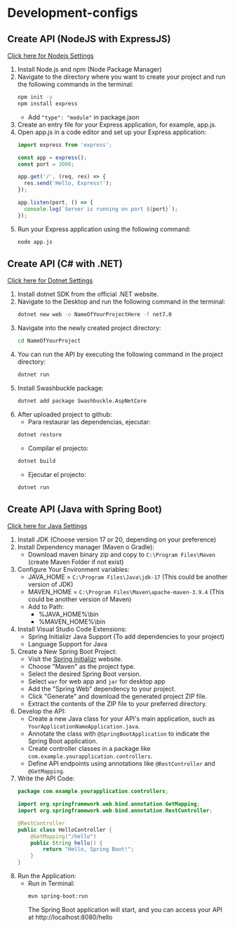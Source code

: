 # Development-configs
## Create API (NodeJS with ExpressJS) 
[Click here for Nodejs Settings](nodejs.md)

1. Install Node.js and npm (Node Package Manager)
2. Navigate to the directory where you want to create your project and run the following commands in the terminal:
    ```cmd
    npm init -y
    npm install express
    ```
    * Add `"type": "module"` in package.json
3. Create an entry file for your Express application, for example, app.js.
4. Open app.js in a code editor and set up your Express application:
    ```javascript
    import express from 'express';

    const app = express();
    const port = 3000;

    app.get('/', (req, res) => {
      res.send('Hello, Express!');
    });

    app.listen(port, () => {
      console.log(`Server is running on port ${port}`);
    });

    ```
5. Run your Express application using the following command:
    ```cmd
    node app.js
    ```

## Create API (C# with .NET) 
[Click here for Dotnet Settings](csharp.md)

1. Install dotnet SDK from the official .NET website.
2. Navigate to the Desktop and run the following command in the terminal:
    ```cmd
    dotnet new web -o NameOfYourProjectHere -f net7.0
    ```
3. Navigate into the newly created project directory:
    ```cmd
    cd NameOfYourProject
    ```
4. You can run the API by executing the following command in the project directory:
    ```cmd
    dotnet run
    ```
5. Install Swashbuckle package:
    ```cmd
    dotnet add package Swashbuckle.AspNetCore
    ```
6. After uploaded project to github:
    - Para restaurar las dependencias, ejecutar:
    ```cmd
    dotnet restore
    ```
    - Compilar el projecto:
    ```cmd
    dotnet build
    ```
    - Ejecutar el projecto:
    ```cmd
    dotnet run
    ```

## Create API (Java with Spring Boot)
[Click here for Java Settings](csharp.md)
1. Install JDK (Choose version 17 or 20, depending on your preference)
2. Install Dependency manager (Maven o Gradle):
    - Download maven binary zip and copy to `C:\Program Files\Maven` (create Maven Folder if not exist)
3. Configure Your Environment variables:
    - JAVA_HOME = `C:\Program Files\Java\jdk-17` (This could be another version of JDK)
    - MAVEN_HOME = `C:\Program Files\Maven\apache-maven-3.9.4` (This could be another version of Maven)
    - Add to Path: 
        - %JAVA_HOME%\bin
        - %MAVEN_HOME%\bin
4. Install Visual Studio Code Extensions:
    - Spring Initializr Java Support (To add dependencies to your project)
    - Language Support for Java
4. Create a New Spring Boot Project: 
    - Visit the [Spring Initializr](https://start.spring.io/) website.
    - Choose "Maven" as the project type.
    - Select the desired Spring Boot version.
    - Select `war` for web app and `jar` for desktop app 
    - Add the "Spring Web" dependency to your project.
    - Click "Generate" and download the generated project ZIP file.
    - Extract the contents of the ZIP file to your preferred directory.
4. Develop the API:
    - Create a new Java class for your API's main application, such as `YourApplicationNameApplication.java`.
    - Annotate the class with `@SpringBootApplication` to indicate the Spring Boot application.
    - Create controller classes in a package like `com.example.yourapplication.controllers`.
    - Define API endpoints using annotations like `@RestController` and `@GetMapping`.
5. Write the API Code:
    ```java
    package com.example.yourapplication.controllers;

    import org.springframework.web.bind.annotation.GetMapping;
    import org.springframework.web.bind.annotation.RestController;

    @RestController
    public class HelloController {
        @GetMapping("/hello")
        public String hello() {
            return "Hello, Spring Boot!";
        }
    }
    ```
6. Run the Application:
    - Run in Terminal:
        ```bash
        mvn spring-boot:run
        ```
        The Spring Boot application will start, and you can access your API at http://localhost:8080/hello
